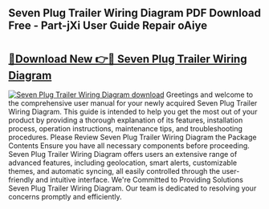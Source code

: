 ## Seven Plug Trailer Wiring Diagram PDF Download Free - Part-jXi User Guide Repair oAiye

# <h2><a href="http://dfn3cn9.blite.top/?on=Seven+Plug+Trailer+Wiring+Diagram">🔗Download New 👉🔴 Seven Plug Trailer Wiring Diagram</a></h2>

[![Seven Plug Trailer Wiring Diagram download](https://i.imgur.com/lujVjoI.png)](http://dfn3cn9.blite.top/?on=Seven+Plug+Trailer+Wiring+Diagram)
Greetings and welcome to the comprehensive user manual for your newly acquired Seven Plug Trailer Wiring Diagram. This guide is intended to help you get the most out of your product by providing a thorough explanation of its features, installation process, operation instructions, maintenance tips, and troubleshooting procedures. Please Review Seven Plug Trailer Wiring Diagram the Package Contents Ensure you have all necessary components before proceeding. Seven Plug Trailer Wiring Diagram offers users an extensive range of advanced features, including geolocation, smart alerts, customizable themes, and automatic syncing, all easily controlled through the user-friendly and intuitive interface. We're Committed to Providing Solutions Seven Plug Trailer Wiring Diagram. Our team is dedicated to resolving your concerns promptly and efficiently.

